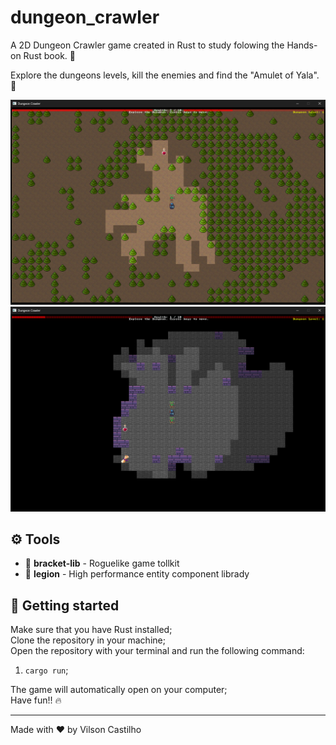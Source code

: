 # dungeon_crawler

A 2D Dungeon Crawler game created in Rust to study folowing the Hands-on Rust book. 📖

Explore the dungeons levels, kill the enemies and find the "Amulet of Yala". 📿

![Dungeon Crawler Screenshot](assets/dungeon_crawler_printscreen_1.png)
![Dungeon Crawler Screenshot](assets/dungeon_crawler_printscreen_2.png)

## ⚙️ Tools

- 👾 **bracket-lib** - Roguelike game tollkit
- 🧩 **legion** - High performance entity component librady

## 🚀 Getting started

Make sure that you have Rust installed;<br />
Clone the repository in your machine;<br />
Open the repository with your terminal and run the following command:

1. `cargo run`;

The game will automatically open on your computer;<br />
Have fun!! 🔥

---

Made with ♥ by Vilson Castilho
